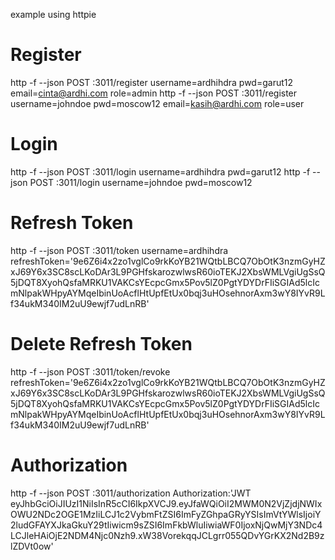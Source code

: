 example using httpie

# Register
http -f --json POST :3011/register username=ardhihdra pwd=garut12 email=cinta@ardhi.com role=admin
http -f --json POST :3011/register username=johndoe pwd=moscow12 email=kasih@ardhi.com role=user

# Login
http -f --json POST :3011/login username=ardhihdra pwd=garut12
http -f --json POST :3011/login username=johndoe pwd=moscow12

# Refresh Token
http -f --json POST :3011/token username=ardhihdra refreshToken='9e6Z6i4x2zo1vglCo9rkKoYB21WQtbLBCQ7ObOtK3nzmGyHZxJ69Y6x3SC8scLKoDAr3L9PGHfskarozwlwsR60ioTEKJ2XbsWMLVgiUgSsQ5jDQT8XyohQsfaMRKU1VAKCsYEcpcGmx5Pov5lZ0PgtYDYDrFIiSGIAd5lcIcmNlpakWHpyAYMqeIbinUoAcflHtUpfEtUx0bqj3uHOsehnorAxm3wY8IYvR9Lf34ukM340IM2uU9ewjf7udLnRB'

# Delete Refresh Token
http -f --json POST :3011/token/revoke refreshToken='9e6Z6i4x2zo1vglCo9rkKoYB21WQtbLBCQ7ObOtK3nzmGyHZxJ69Y6x3SC8scLKoDAr3L9PGHfskarozwlwsR60ioTEKJ2XbsWMLVgiUgSsQ5jDQT8XyohQsfaMRKU1VAKCsYEcpcGmx5Pov5lZ0PgtYDYDrFIiSGIAd5lcIcmNlpakWHpyAYMqeIbinUoAcflHtUpfEtUx0bqj3uHOsehnorAxm3wY8IYvR9Lf34ukM340IM2uU9ewjf7udLnRB'

# Authorization
http -f --json POST :3011/authorization Authorization:'JWT eyJhbGciOiJIUzI1NiIsInR5cCI6IkpXVCJ9.eyJfaWQiOiI2MWM0N2VjZjdjNWIxOWU2NDc2OGE1MzIiLCJ1c2VybmFtZSI6ImFyZGhpaGRyYSIsImVtYWlsIjoiY2ludGFAYXJkaGkuY29tIiwicm9sZSI6ImFkbWluIiwiaWF0IjoxNjQwMjY3NDc4LCJleHAiOjE2NDM4Njc0Nzh9.xW38VorekqqJCLgrr055QDvYGrKX2Nd2B9zlZDVt0ow'
